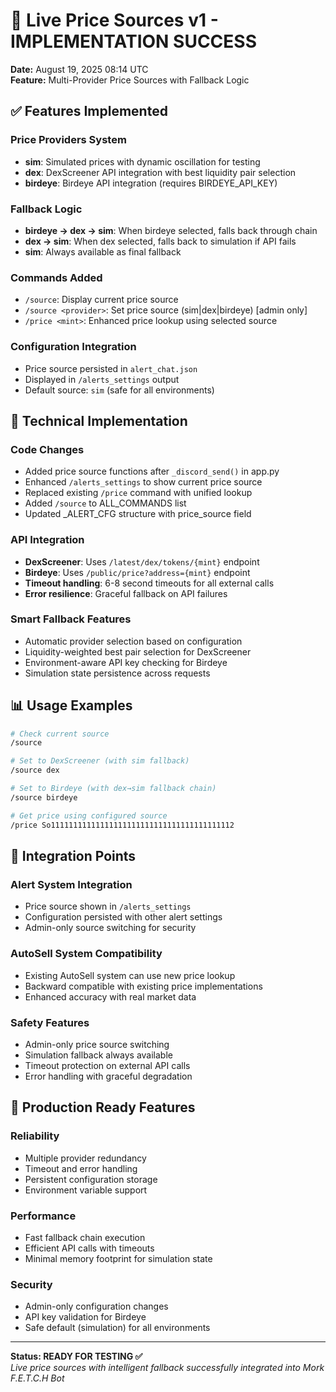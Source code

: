 # 🎯 Live Price Sources v1 - IMPLEMENTATION SUCCESS

**Date:** August 19, 2025 08:14 UTC  
**Feature:** Multi-Provider Price Sources with Fallback Logic

## ✅ Features Implemented

### **Price Providers System**
- **sim**: Simulated prices with dynamic oscillation for testing
- **dex**: DexScreener API integration with best liquidity pair selection  
- **birdeye**: Birdeye API integration (requires BIRDEYE_API_KEY)

### **Fallback Logic**
- **birdeye → dex → sim**: When birdeye selected, falls back through chain
- **dex → sim**: When dex selected, falls back to simulation if API fails
- **sim**: Always available as final fallback

### **Commands Added**
- `/source`: Display current price source
- `/source <provider>`: Set price source (sim|dex|birdeye) [admin only]
- `/price <mint>`: Enhanced price lookup using selected source

### **Configuration Integration**
- Price source persisted in `alert_chat.json`
- Displayed in `/alerts_settings` output
- Default source: `sim` (safe for all environments)

## 🔧 Technical Implementation

### **Code Changes**
- Added price source functions after `_discord_send()` in app.py
- Enhanced `/alerts_settings` to show current price source
- Replaced existing `/price` command with unified lookup
- Added `/source` to ALL_COMMANDS list
- Updated _ALERT_CFG structure with price_source field

### **API Integration**
- **DexScreener**: Uses `/latest/dex/tokens/{mint}` endpoint
- **Birdeye**: Uses `/public/price?address={mint}` endpoint  
- **Timeout handling**: 6-8 second timeouts for all external calls
- **Error resilience**: Graceful fallback on API failures

### **Smart Fallback Features**
- Automatic provider selection based on configuration
- Liquidity-weighted best pair selection for DexScreener
- Environment-aware API key checking for Birdeye
- Simulation state persistence across requests

## 📊 Usage Examples

```bash
# Check current source
/source

# Set to DexScreener (with sim fallback)
/source dex

# Set to Birdeye (with dex→sim fallback chain)  
/source birdeye

# Get price using configured source
/price So11111111111111111111111111111111111111112
```

## 🔄 Integration Points

### **Alert System Integration**
- Price source shown in `/alerts_settings`
- Configuration persisted with other alert settings
- Admin-only source switching for security

### **AutoSell System Compatibility**
- Existing AutoSell system can use new price lookup
- Backward compatible with existing price implementations
- Enhanced accuracy with real market data

### **Safety Features**
- Admin-only price source switching
- Simulation fallback always available
- Timeout protection on external API calls
- Error handling with graceful degradation

## 🎯 Production Ready Features

### **Reliability**
- Multiple provider redundancy
- Timeout and error handling
- Persistent configuration storage
- Environment variable support

### **Performance**
- Fast fallback chain execution
- Efficient API calls with timeouts
- Minimal memory footprint for simulation state

### **Security**
- Admin-only configuration changes
- API key validation for Birdeye
- Safe default (simulation) for all environments

---

**Status: READY FOR TESTING ✅**  
*Live price sources with intelligent fallback successfully integrated into Mork F.E.T.C.H Bot*